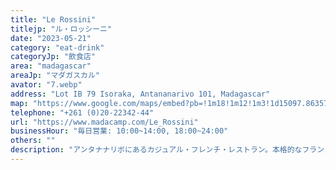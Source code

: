 ```yaml
---
title: "Le Rossini"
titlejp: "ル・ロッシーニ"
date: "2023-05-21"
category: "eat-drink"
categoryJp: "飲食店"
area: "madagascar"
areaJp: "マダガスカル"
avator: "7.webp"
address: "Lot IB 79 Isoraka, Antananarivo 101, Madagascar"
map: "https://www.google.com/maps/embed?pb=!1m18!1m12!1m3!1d15097.86357866098!2d47.51068006799105!3d-18.91076141615968!2m3!1f0!2f0!3f0!3m2!1i1024!2i768!4f13.1!3m3!1m2!1s0x21f07e0591a47ef3%3A0x7b9c7c6ee637f91f!2sLe%20Rossini!5e0!3m2!1sja!2sjp!4v1711432367085!5m2!1sja!2sjp"
telephone: "+261 (0)20-22342-44"
url: "https://www.madacamp.com/Le_Rossini"
businessHour: "毎日営業: 10:00~14:00, 18:00~24:00"
others: ""
description: "アンタナナリボにあるカジュアル・フレンチ・レストラン。本格的なフランス料理が楽しめます。"
---
```

